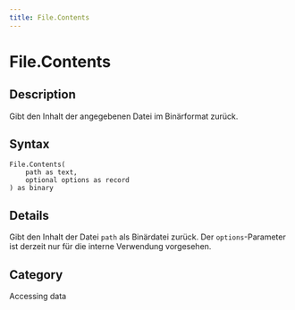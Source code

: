```yaml
---
title: File.Contents
---
```


# File.Contents


## Description

Gibt den Inhalt der angegebenen Datei im Binärformat zurück.


## Syntax

```powerquery
File.Contents(
    path as text,
    optional options as record
) as binary
```


## Details

Gibt den Inhalt der Datei <code>path</code> als Binärdatei zurück. Der <code>options</code>-Parameter ist derzeit nur für die interne Verwendung vorgesehen.



## Category
Accessing data
